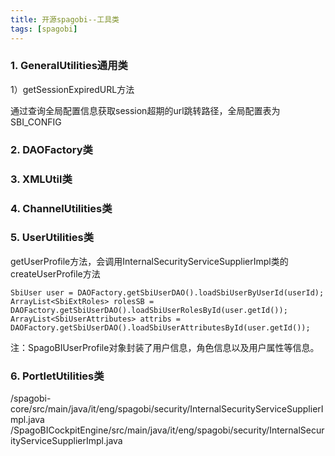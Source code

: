 ```yaml
---
title: 开源spagobi--工具类
tags: [spagobi]
---
```


### 1. GeneralUtilities通用类

1）getSessionExpiredURL方法

通过查询全局配置信息获取session超期的url跳转路径，全局配置表为SBI_CONFIG

### 2. DAOFactory类

### 3. XMLUtil类

### 4. ChannelUtilities类

### 5. UserUtilities类

getUserProfile方法，会调用InternalSecurityServiceSupplierImpl类的createUserProfile方法

```
SbiUser user = DAOFactory.getSbiUserDAO().loadSbiUserByUserId(userId);
ArrayList<SbiExtRoles> rolesSB = DAOFactory.getSbiUserDAO().loadSbiUserRolesById(user.getId());
ArrayList<SbiUserAttributes> attribs = DAOFactory.getSbiUserDAO().loadSbiUserAttributesById(user.getId());
```

注：SpagoBIUserProfile对象封装了用户信息，角色信息以及用户属性等信息。

### 6. PortletUtilities类

/spagobi-core/src/main/java/it/eng/spagobi/security/InternalSecurityServiceSupplierImpl.java
/SpagoBICockpitEngine/src/main/java/it/eng/spagobi/security/InternalSecurityServiceSupplierImpl.java